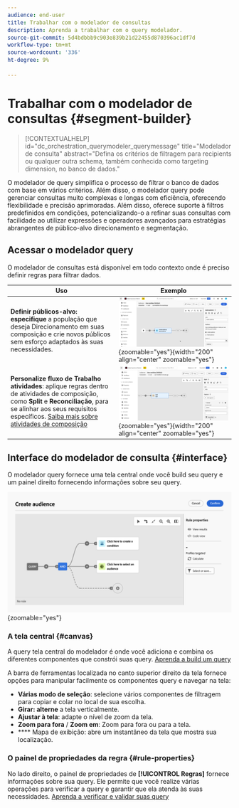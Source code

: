 ```yaml
---
audience: end-user
title: Trabalhar com o modelador de consultas
description: Aprenda a trabalhar com o query modelador.
source-git-commit: 5d4bdbbb9c903e839b21d22455d870396ac1df7d
workflow-type: tm+mt
source-wordcount: '336'
ht-degree: 9%

---
```


# Trabalhar com o modelador de consultas {#segment-builder}

>[!CONTEXTUALHELP]
>id="dc_orchestration_querymodeler_querymessage"
>title="Modelador de consulta"
>abstract="Defina os critérios de filtragem para recipients ou qualquer outra schema, também conhecida como targeting dimension, no banco de dados."

O modelador de query simplifica o processo de filtrar o banco de dados com base em vários critérios. Além disso, o modelador query pode gerenciar consultas muito complexas e longas com eficiência, oferecendo flexibilidade e precisão aprimoradas. Além disso, oferece suporte à filtros predefinidos em condições, potencializando-o a refinar suas consultas com facilidade ao utilizar expressões e operadores avançados para estratégias abrangentes de público-alvo direcionamento e segmentação.

## Acessar o modelador query

O modelador de consultas está disponível em todo contexto onde é preciso definir regras para filtrar dados.

| Uso | Exemplo |
|  ---  |  ---  |
| **Definir públicos-alvo: especifique** a população que deseja Direcionamento em suas composição e crie novos públicos sem esforço adaptados às suas necessidades. | ![](assets/access-audience.png){zoomable="yes"}{width="200" align="center" zoomable="yes"} |
| **Personalize fluxo de Trabalho atividades**: aplique regras dentro de atividades de composição, como **Split** e **Reconciliação**, para se alinhar aos seus requisitos específicos. [Saiba mais sobre atividades de composição](../compositions/activities/about-activities.md) | ![](assets/access-composition.png){zoomable="yes"}{width="200" align="center" zoomable="yes"} |

## Interface do modelador de consulta {#interface}

O modelador query fornece uma tela central onde você build seu query e um painel direito fornecendo informações sobre seu query.

![](assets/query-interface.png){zoomable="yes"}

### A tela central {#canvas}

A query tela central do modelador é onde você adiciona e combina os diferentes componentes que constrói suas query. [Aprenda a build um query](build-query.md)

A barra de ferramentas localizada no canto superior direito da tela fornece opções para manipular facilmente os componentes query e navegar na tela:

* **Várias modo de seleção**: selecione vários componentes de filtragem para copiar e colar no local de sua escolha.
* **Girar: alterne** a tela verticalmente.
* **Ajustar à tela**: adapte o nível de zoom da tela.
* **Zoom para fora** / **Zoom em**: Zoom para fora ou para a tela.
* **** Mapa de exibição: abre um instantâneo da tela que mostra sua localização.

### O painel de propriedades da regra {#rule-properties}

No lado direito, o painel de propriedades de **[!UICONTROL Regras]** fornece informações sobre sua query. Ele permite que você realize várias operações para verificar a query e garantir que ela atenda às suas necessidades. [Aprenda a verificar e validar suas query](build-query.md#check-and-validate-your-query)
